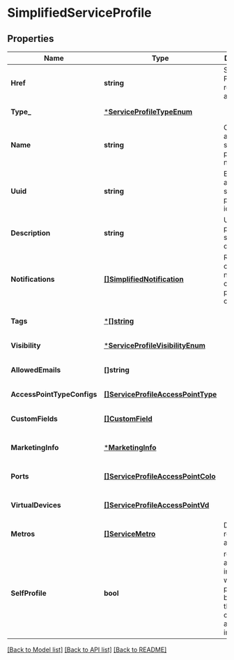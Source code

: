 # SimplifiedServiceProfile

## Properties
Name | Type | Description | Notes
------------ | ------------- | ------------- | -------------
**Href** | **string** | Service Profile URI response attribute | [optional] [default to null]
**Type_** | [***ServiceProfileTypeEnum**](ServiceProfileTypeEnum.md) |  | [default to null]
**Name** | **string** | Customer-assigned service profile name | [default to null]
**Uuid** | **string** | Equinix-assigned service profile identifier | [optional] [default to null]
**Description** | **string** | User-provided service description | [optional] [default to null]
**Notifications** | [**[]SimplifiedNotification**](SimplifiedNotification.md) | Recipients of notifications on service profile change | [optional] [default to null]
**Tags** | [***[]string**](array.md) |  | [optional] [default to null]
**Visibility** | [***ServiceProfileVisibilityEnum**](ServiceProfileVisibilityEnum.md) |  | [default to null]
**AllowedEmails** | **[]string** |  | [optional] [default to null]
**AccessPointTypeConfigs** | [**[]ServiceProfileAccessPointType**](ServiceProfileAccessPointType.md) |  | [default to null]
**CustomFields** | [**[]CustomField**](CustomField.md) |  | [optional] [default to null]
**MarketingInfo** | [***MarketingInfo**](MarketingInfo.md) |  | [optional] [default to null]
**Ports** | [**[]ServiceProfileAccessPointColo**](ServiceProfileAccessPointCOLO.md) |  | [optional] [default to null]
**VirtualDevices** | [**[]ServiceProfileAccessPointVd**](ServiceProfileAccessPointVD.md) |  | [optional] [default to null]
**Metros** | [**[]ServiceMetro**](ServiceMetro.md) | Derived response attribute. | [optional] [default to null]
**SelfProfile** | **bool** | response attribute indicates whether the profile belongs to the same organization as the api-invoker. | [optional] [default to null]

[[Back to Model list]](../README.md#documentation-for-models) [[Back to API list]](../README.md#documentation-for-api-endpoints) [[Back to README]](../README.md)

